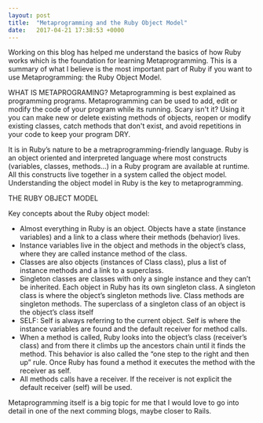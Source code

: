 ```yaml
---
layout: post
title:  "Metaprogramming and the Ruby Object Model"
date:   2017-04-21 17:38:53 +0000
---
```


Working on this blog has helped me understand the basics of how Ruby works which is the foundation for learning Metaprogramming. This is a summary of what I believe is the most important part of Ruby if you want to use Metaprogramming: the Ruby Object Model.

WHAT IS METAPROGRAMING?
Metaprogramming is best explained as programming programs. Metaprogramming can be used to add, edit or modify the code of your program while its running. Scary isn't it? Using it you can make new or delete existing methods of objects, reopen or modify existing classes, catch methods that don't exist, and avoid repetitions in your code to keep your program DRY.

It is in Ruby’s nature to be a metraprogramming-friendly language. Ruby is an object oriented and interpreted language where most constructs (variables, classes, methods…) in a Ruby program are available at runtime. All this constructs live together in a system called the object model. Understanding the object model in Ruby is the key to metaprogramming. 

THE RUBY OBJECT MODEL

Key concepts about the Ruby object model:
* Almost everything in Ruby is an object. Objects have a state (instance variables) and a link to a class where their methods (behavior) lives. 
* Instance variables live in the object and methods in the object’s class, where they are called instance method of the class.
* Classes are also objects (instances of Class class), plus a list of instance methods and a link to a superclass.
* Singleton classes are classes with only a single instance and they can’t be inherited. Each object in Ruby has its own singleton class. A singleton class is where the object’s singleton methods live. Class methods are singleton methods. The superclass of a singleton class of an object is the object’s class itself
* SELF: Self is always referring to the current object. Self is where the instance variables are found and the default receiver for method calls.
* When a method is called, Ruby looks into the object’s class (receiver’s class) and from there it climbs up the ancestors chain until it finds the method. This behavior is also called  the “one step to the right and then up” rule. Once Ruby has found a method it executes the method with the receiver as self.
* All methods calls have a receiver. If the receiver is not explicit the default receiver (self) will be used.

Metaprogramming itself is a big topic for me that I would love to go into detail in one of the next comming blogs, maybe closer to Rails.



